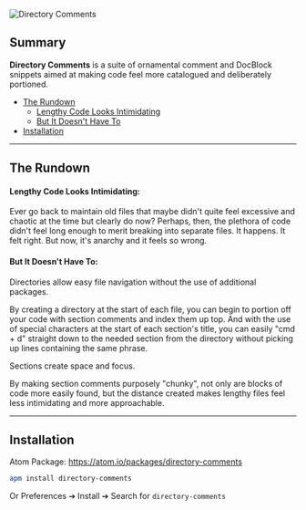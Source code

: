 ![Directory Comments](https://raw.githubusercontent.com/jmcalaway/directory-comments/master/assets/main-example.png "Directory Comments")

## Summary
**Directory Comments** is a suite of ornamental comment and DocBlock snippets aimed at making code feel more catalogued and deliberately portioned.
* [The Rundown](#rundown)
    * [Lengthy Code Looks Intimidating](#rambling-code-looks-incoherent)
	* [But It Doesn't Have To](#but-it-doesnt-have-to)
* [Installation](#installation)

---

## The Rundown
#### Lengthy Code Looks Intimidating:
Ever go back to maintain old files that maybe didn't quite feel excessive and chaotic at the time but clearly do now? Perhaps, then, the plethora of code didn't feel long enough to merit breaking into separate files. It happens. It felt right. But now, it's anarchy and it feels so wrong.

#### But It Doesn't Have To:
Directories allow easy file navigation without the use of additional packages.

By creating a directory at the start of each file, you can begin to portion off your code with section comments and index them up top. And with the use of special characters at the start of each section's title, you can easily "cmd + d" straight down to the needed section from the directory without picking up lines containing the same phrase.

Sections create space and focus.

By making section comments purposely "chunky", not only are blocks of code more easily found, but the distance created makes lengthy files feel less intimidating and more approachable.

---

## Installation
Atom Package: https://atom.io/packages/directory-comments

```bash
apm install directory-comments
```
Or Preferences ➔ Install ➔ Search for `directory-comments`

